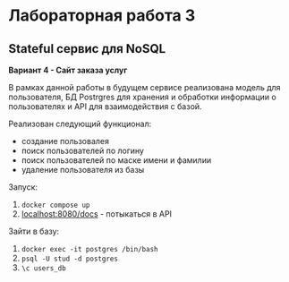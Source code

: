 # Лабораторная работа 3
## Stateful сервис для NoSQL

**Вариант 4 - Сайт заказа услуг**

В рамках данной работы в будущем сервисе реализована модель для пользователя, БД Postrgres для хранения и обработки информации о пользователях и API для взаимодействия с базой.

Реализован следующий функционал:
* создание пользовалея
* поиск пользователей по логину
* поиск пользователей по маске имени и фамилии
* удаление пользователя из базы

Запуск:
1. `docker compose up`
2. <localhost:8080/docs> - потыкаться в API

Зайти в базу:
1. `docker exec -it postgres /bin/bash`
2. `psql -U stud -d postgres`
3. `\c users_db`

